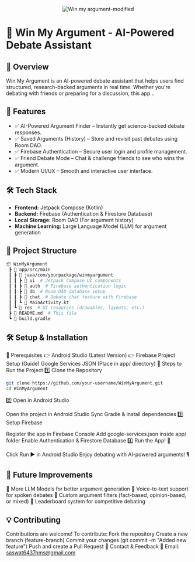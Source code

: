 <p align="center">
  <img src="https://github.com/user-attachments/assets/37f18fd6-ae9c-4588-b39c-ba33285f6357" alt="Win my argument-modified">
</p>

# 📌 Win My Argument - AI-Powered Debate Assistant

## 📝 Overview
Win My Argument is an AI-powered debate assistant that helps users find structured, research-backed arguments in real time. Whether you're debating with friends or preparing for a discussion, this app...

## 🚀 Features
- ✅ AI-Powered Argument Finder – Instantly get science-backed debate responses.
- ✅ Saved Arguments (History) – Store and revisit past debates using Room DAO.
- ✅ Firebase Authentication – Secure user login and profile management.
- ✅ Friend Debate Mode – Chat & challenge friends to see who wins the argument.
- ✅ Modern UI/UX – Smooth and interactive user interface.

## 🛠️ Tech Stack
- **Frontend:** Jetpack Compose (Kotlin)
- **Backend:** Firebase (Authentication & Firestore Database)
- **Local Storage:** Room DAO (For argument history)
- **Machine Learning:** Large Language Model (LLM) for argument generation

## 📂 Project Structure
```bash
📦 WinMyArgument  
 ┣ 📂 app/src/main  
 ┃ ┣ 📂 java/com/yourpackage/winmyargument  
 ┃ ┃ ┣ 📂 ui  # Jetpack Compose UI components  
 ┃ ┃ ┣ 📂 auth  # Firebase authentication logic  
 ┃ ┃ ┣ 📂 db  # Room DAO database setup  
 ┃ ┃ ┣ 📂 chat  # Debate chat feature with Firebase  
 ┃ ┃ ┗ 📜 MainActivity.kt  
 ┃ ┗ 📂 res  # UI resources (drawables, layouts, etc.)  
 ┣ 📜 README.md  # This file  
 ┗ 📜 build.gradle
```
## 🛠️ Setup & Installation
  🔹 Prerequisites
👉 Android Studio (Latest Version)
👉 Firebase Project Setup (Guide)
Google Services JSON (Place in app/ directory)
🔹 Steps to Run the Project
1️⃣ Clone the Repository
 

```bash
git clone https://github.com/your-username/WinMyArgument.git
cd WinMyArgument
```
2️⃣ Open in Android Studio

Open the project in Android Studio
Sync Gradle & install dependencies
3️⃣ Setup Firebase

Register the app in Firebase Console
Add google-services.json inside app/ folder
Enable Authentication & Firestore Database
4️⃣ Run the App! 🚀

Click Run ▶️ in Android Studio
Enjoy debating with AI-powered arguments! 🎙️


## 📌 Future Improvements
 🔹 More LLM Models for better argument generation
 🔹 Voice-to-text support for spoken debates
 🔹 Custom argument filters (fact-based, opinion-based, or mixed)
 🔹 Leaderboard system for competitive debating

## 💡 Contributing
  Contributions are welcome! To contribute:
  Fork the repository
  Create a new branch (feature-branch)
  Commit your changes (git commit -m "Added new feature")
  Push and create a Pull Request
  📧 Contact & Feedback
  📩 Email: saswat6437nms@gmail.com
  
